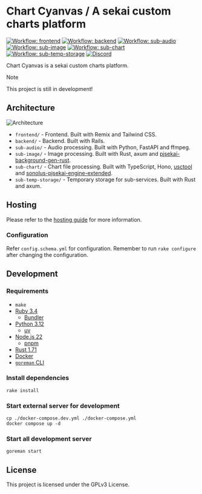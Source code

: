 # Chart Cyanvas / A sekai custom charts platform

[![Workflow: frontend](https://img.shields.io/github/actions/workflow/status/sevenc-nanashi/chart_cyanvas/frontend-check.yml?label=frontend&logo=github&logoColor=fff)](https://github.com/sevenc-nanashi/chart_cyanvas/actions/workflows/frontend-check.yml)
[![Workflow: backend](https://img.shields.io/github/actions/workflow/status/sevenc-nanashi/chart_cyanvas/backend-check.yml?label=backend&logo=github&logoColor=fff)](https://github.com/sevenc-nanashi/chart_cyanvas/actions/workflows/backend-check.yml)
[![Workflow: sub-audio](https://img.shields.io/github/actions/workflow/status/sevenc-nanashi/chart_cyanvas/sub-audio-check.yml?label=sub-audio&logo=github&logoColor=fff)](https://github.com/sevenc-nanashi/chart_cyanvas/actions/workflows/sub-audio-check.yml)
[![Workflow: sub-image](https://img.shields.io/github/actions/workflow/status/sevenc-nanashi/chart_cyanvas/sub-image-check.yml?label=sub-image&logo=github&logoColor=fff)](https://github.com/sevenc-nanashi/chart_cyanvas/actions/workflows/sub-image-check.yml)
[![Workflow: sub-chart](https://img.shields.io/github/actions/workflow/status/sevenc-nanashi/chart_cyanvas/sub-chart-check.yml?label=sub-chart&logo=github&logoColor=fff)](https://github.com/sevenc-nanashi/chart_cyanvas/actions/workflows/sub-chart-check.yml)
[![Workflow: sub-temp-storage](https://img.shields.io/github/actions/workflow/status/sevenc-nanashi/chart_cyanvas/sub-temp-storage-check.yml?label=sub-temp-storage&logo=github&logoColor=fff)](https://github.com/sevenc-nanashi/chart_cyanvas/actions/workflows/sub-temp-storage-check.yml)
[![Discord](https://img.shields.io/discord/1060525567797112832?logo=discord&logoColor=fff&color=5865f2&label=Discord)](https://discord.gg/2NP3U3r8Rz)

Chart Cyanvas is a sekai custom charts platform.

> [!NOTE]
> This project is still in development!

## Architecture

![Architecture](./architecture.svg)

- `frontend/` - Frontend. Built with Remix and Tailwind CSS.
- `backend/` - Backend. Built with Rails.
- `sub-audio/` - Audio processing. Built with Python, FastAPI and ffmpeg.
- `sub-image/` - Image processing. Built with Rust, axum and [pjsekai-background-gen-rust](https://github.com/sevenc-nanashi/pjsekai-background-gen-rust).
- `sub-chart/` - Chart file processing. Built with TypeScript, Hono, [usctool](https://github.com/sevenc-nanashi/usctool) and [sonolus-pjsekai-engine-extended](https://github.com/sevenc-nanashi/sonolus-pjsekai-engine-extended).
- `sub-temp-storage/` - Temporary storage for sub-services. Built with Rust and axum.

## Hosting

Please refer to the [hosting guide](./hosting.md) for more information.

### Configuration

Refer `config.schema.yml` for configuration.
Remember to run `rake configure` after changing the configuration.

## Development

### Requirements

- `make`
- [Ruby 3.4](https://ruby-lang.org)
  - [Bundler](https://bundler.io)
- [Python 3.12](https://python.org)
  - [uv](http://uv.astral.sh/)
- [Node.js 22](https://nodejs.org)
  - [pnpm](https://pnpm.io)
- [Rust 1.71](https://www.rust-lang.org/)
- [Docker](https://www.docker.com/)
- [`goreman` CLI](https://github.com/mattn/goreman)

### Install dependencies

```
rake install
```

### Start external server for development

```
cp ./docker-compose.dev.yml ./docker-compose.yml
docker compose up -d
```

### Start all development server

```
goreman start
```

## License

This project is licensed under the GPLv3 License.
